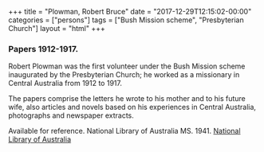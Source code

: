 +++
title = "Plowman, Robert Bruce"
date = "2017-12-29T12:15:02-00:00"
categories = ["persons"]
tags = ["Bush Mission scheme",
"Presbyterian Church"]
layout = "html"
+++



### Papers 1912-1917.	

Robert Plowman was the first volunteer under the Bush Mission scheme inaugurated by the Presbyterian Church; he worked as a missionary in Central Australia from 1912 to 1917. 

The papers comprise the letters he wrote to his mother and to his future wife, also articles and novels based on his experiences in Central Australia, photographs and newspaper extracts. 

Available for reference. National Library of Australia MS. 1941.	[National Library of Australia](http://www.nla.gov.au)	
